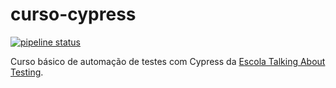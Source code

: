 # curso-cypress

[![pipeline status](https://gitlab.com/wlsf82/curso-cypress/badges/master/pipeline.svg)](https://gitlab.com/wlsf82/curso-cypress/commits/master)

Curso básico de automação de testes com Cypress da [Escola Talking About Testing](https://talkingabouttesting.coursify.me/courses/testes-automatizados-com-cypress-basico).

